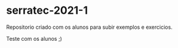 # serratec-2021-1
Repositorio criado com os alunos para subir exemplos e exercicios.

Teste com os alunos ;)